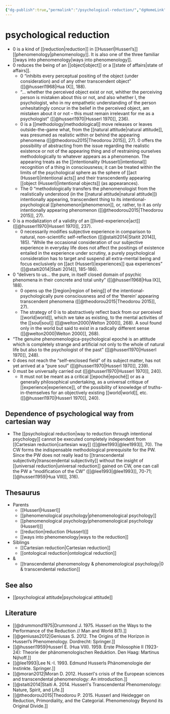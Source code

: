 ```yaml
---
{"dg-publish":true,"permalink":"/psychological-reduction/","dgHomeLink":false,"dgPassFrontmatter":false}
---
```


# psychological reduction
- 0 is a kind of [[reduction|reduction]] in [[Husserl|Husserl’s]] [[phenomenology|phenomenology]]. It is also one of the three familiar [[ways into phenomenology|ways into phenomenology]]. 
- 0 reduces the being of an [[object|object]] or a [[state of affairs|state of affairs]].
	- 0 “inhibits every perceptual positing of the object (under consideration) and of any other transcendent object” ([[@husserl1968|Hua IX]], 188).
	- “… whether the perceived object exist or not, whither the perceiving person is mistaken about this or not, and also whether I, the psychologist, who in my empathetic understanding of the person unhesitatingly concur in the belief in the perceived object, am mistaken about it or not – this must remain irrelevant for me as a psychologist” ([[@husserl1970|Husserl 1970]], 236).
	- 0 is a [[methodology|methodological]] move releases or leaves outside-the-game what, from the [[natural attitude|natural attitude]], was presumed as realistic within or behind the appearing phenomena ([[@theodorou2015|Theodorou 2015]], 27). 0 offers the possibility of abstracting from the issue regarding the realistic existence or not of the appearing thing and of restraining ourselves methodologically to whatever appears as a phenomenon. The appearing treats as the [[intentionality (Husserl)|intentional]] recognition of a thing in consciousness; it can be treated within the limits of the psychological sphere as the sphere of [[act (Husserl)|intentional acts]] and their transcendently appearing [[object (Husserl)|intentional objects]] (as appearances). 
	- The 0 “methodologically transfers the phenomenologist from the realistically understood (in the [[natural attitude|natural attitude]]) intentionally appearing, transcendent thing to its intentional-psychological [[phenomenon|phenomenon]], or, rather, to it as only intentionally appearing phenomenon ([[@theodorou2015|Theodorou 2015]], 27). 
- 0 is a modalization of a validity of an [[lived-experience|act]] ([[@husserl1970|Husserl 1970]], 237).
	- 0 necessarily modifies subjective experience in comparison to natural, non-scientific self-reflection ([[@staiti2014|Staitit 2014]], 185). “While the occasional consideration of our subjective experience in everyday life does not affect the positings of existence entailed in the experience under scrutiny, a purely psychological consideration has to target and suspend all extra-mental being and focus exclusively on [[act (Husserl)|experiences]] qua experiences” ([[@staiti2014|Staiti 2014]], 185-186).
- 0 “delivers to us… the pure, in itself closed domain of psychic phenomena in their concrete and total unity” ([[@husserl1968|Hua IX]], 188).
	- 0 opens up the [[region|region of being]] of the intentional-psychologically pure consciousness and of the ‘therein’ appearing transcendent phenomena ([[@theodorou2015|Theodorou 2015]], 27).
	- The strategy of 0 is to abstractively reflect back from our perceived [[world|world]], which we take as existing, to the mental activities of the [[soul|soul]] ([[@welton2000|Welton 2000]], 268). A soul found only in the world but said to exist in a radically different sense ([[@welton2000|Welton 2000]], 268).
- “The genuine phenomenologica-psychological epoché is an attitude which is completely strange and artificial not only to the whole of natural life but also to the psychologist of the past” ([[@husserl1970|Husserl 1970]], 248).
- 0 does not reach the “self-enclosed field” of its subject matter, has not yet arrived at a “pure soul” ([[@husserl1970|Husserl 1970]], 239).
- 0 must be universally carried out ([[@husserl1970|Husserl 1970]], 240).
	- It must not be meant as a critical [[epoché|epoché]] or as a generally philosophical undertaking, as a universal critique of [[experience|experience]], of the possibility of knowledge of truths-in-themselves for an objectively existing [[world|world]], etc. ([[@husserl1970|Husserl 1970]], 240).





## Dependence of psychological way from cartesian way
- The [[psychological reduction|way to reduction through intentional psychology]] cannot be executed completely independent from [[Cartesian reduction|cartesian way]] ([[@lee1993|@lee1993]], 70). The CW forms the indispensable methodological prerequisite for the PW. Since the PW does not really lead to [[transcendental subjectivity|transcendental subjectivity]] without the insight of [[universal reduction|universal reduction]] gained on CW, one can call the PW a “modification of the CW” ([[@lee1993|@lee1993]], 70-71; [[@husserl1959|Hua VIII]], 316). 




## Thesaurus
- Parents
	- [[Husserl|Husserl]]
	- [[phenomenological psychology|phenomenological psychology]]
	- [[phenomenological psychology|phenomenological psychology (Husserl)]]
	- [[reduction|reduction (Husserl)]]
	- [[ways into phenomenology|ways to the reduction]]
- Siblings
	- [[Cartesian reduction|Cartesian reduction]]
	- [[ontological reduction|ontological reduction]]
- &
	- [[transcendental phenomenology & phenomenological psychology|0 & transcendental reduction]]

## See also
- [[psychological attitude|psychological attitude]]


## Literature
- [[@drummond1975|Drummond J. 1975. Husserl on the Ways to the Performance of the Reduction // Man and World 8(1).]]
- [[@geniusas2012|Geniusas S. 2012. The Origins of the Horizon in Husserl’s Phenomenology. Dordrecht: Springer.]]
- [[@husserl1959|Husserl E. (Hua VIII). 1959. Erste Philosophie II (1923-24): Theorie der phänomenologischen Reduktion. Den Haag: Martinus Nijhoff.]]
- [[@lee1993|Lee N.-I. 1993. Edmund Husserls Phänomenologie der Instinkte. Springer.]]
- [[@moran2012|Moran D. 2012. Husserl's crisis of the European sciences and transcendental phenomenology: An introduction.]]
- [[@staiti2014|Staiti A. 2014. Husserl's Transcendental Phenomenology: Nature, Spirit, and Life.]]
- [[@theodorou2015|Theodorou P. 2015. Husserl and Heidegger on Reduction, Primordiality, and the Categorial. Phenomenology Beyond its Original Divide.]]
